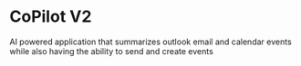 # CoPilot V2
 AI powered application that summarizes outlook email and calendar events while also having the ability to send and create events
